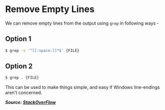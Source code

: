 # Remove Empty Lines

We can remove empty lines from the output using `grep` in following ways -

## Option 1

```bash
$ grep -v '^[[:space:]]*$' {FILE}
```

## Option 2

```bash
$ grep . {FILE}
```

This can be used to make things simple, and easy if Windows line-endings aren't concerned.

**_Source: [StackOverFlow](https://stackoverflow.com/a/3432574)_**
